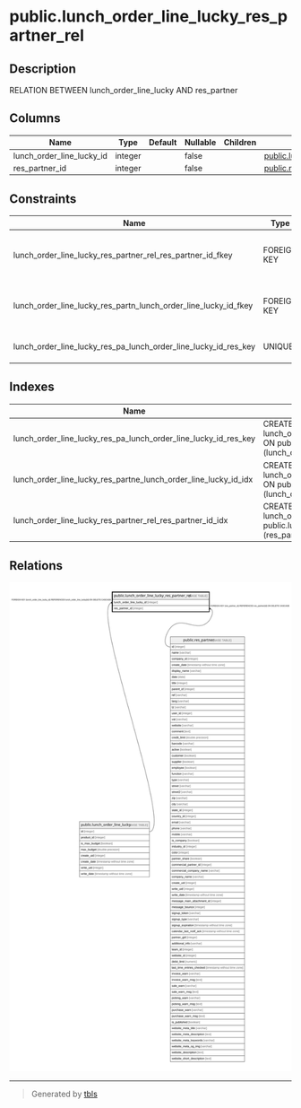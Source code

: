 # public.lunch_order_line_lucky_res_partner_rel

## Description

RELATION BETWEEN lunch_order_line_lucky AND res_partner

## Columns

| Name | Type | Default | Nullable | Children | Parents | Comment |
| ---- | ---- | ------- | -------- | -------- | ------- | ------- |
| lunch_order_line_lucky_id | integer |  | false |  | [public.lunch_order_line_lucky](public.lunch_order_line_lucky.md) |  |
| res_partner_id | integer |  | false |  | [public.res_partner](public.res_partner.md) |  |

## Constraints

| Name | Type | Definition |
| ---- | ---- | ---------- |
| lunch_order_line_lucky_res_partner_rel_res_partner_id_fkey | FOREIGN KEY | FOREIGN KEY (res_partner_id) REFERENCES res_partner(id) ON DELETE CASCADE |
| lunch_order_line_lucky_res_partn_lunch_order_line_lucky_id_fkey | FOREIGN KEY | FOREIGN KEY (lunch_order_line_lucky_id) REFERENCES lunch_order_line_lucky(id) ON DELETE CASCADE |
| lunch_order_line_lucky_res_pa_lunch_order_line_lucky_id_res_key | UNIQUE | UNIQUE (lunch_order_line_lucky_id, res_partner_id) |

## Indexes

| Name | Definition |
| ---- | ---------- |
| lunch_order_line_lucky_res_pa_lunch_order_line_lucky_id_res_key | CREATE UNIQUE INDEX lunch_order_line_lucky_res_pa_lunch_order_line_lucky_id_res_key ON public.lunch_order_line_lucky_res_partner_rel USING btree (lunch_order_line_lucky_id, res_partner_id) |
| lunch_order_line_lucky_res_partne_lunch_order_line_lucky_id_idx | CREATE INDEX lunch_order_line_lucky_res_partne_lunch_order_line_lucky_id_idx ON public.lunch_order_line_lucky_res_partner_rel USING btree (lunch_order_line_lucky_id) |
| lunch_order_line_lucky_res_partner_rel_res_partner_id_idx | CREATE INDEX lunch_order_line_lucky_res_partner_rel_res_partner_id_idx ON public.lunch_order_line_lucky_res_partner_rel USING btree (res_partner_id) |

## Relations

![er](public.lunch_order_line_lucky_res_partner_rel.svg)

---

> Generated by [tbls](https://github.com/k1LoW/tbls)
